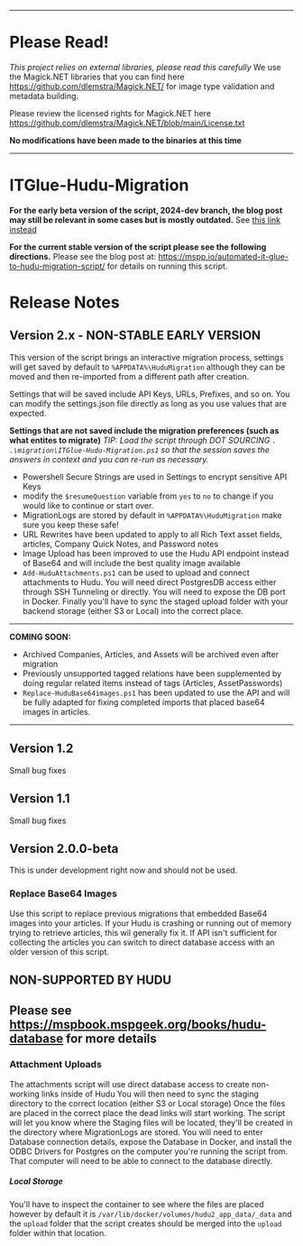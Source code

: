 ___
# Please Read!

_This project relies on external libraries, please read this carefully_
We use the Magick.NET libraries that you can find here https://github.com/dlemstra/Magick.NET/ for image type validation and metadata building.

Please review the licensed rights for Magick.NET here https://github.com/dlemstra/Magick.NET/blob/main/License.txt

**No modifications have been made to the binaries at this time**
___
# ITGlue-Hudu-Migration

**For the early beta version of the script, 2024-dev branch, the blog post may still be relevant in some cases but is mostly outdated.** See [this link instead](https://mspbook.mspgeek.org/books/hudu-scripts-in-progress/page/itglue-to-hudu-migration)

**For the current stable version of the script please see the following directions.**
Please see the blog post at: https://mspp.io/automated-it-glue-to-hudu-migration-script/ for details on running this script.

# Release Notes
## Version 2.x - NON-STABLE EARLY VERSION
This version of the script brings an interactive migration process, settings will get saved by default to `%APPDATA%\HuduMigration` although they can be moved and then re-imported from a different path after creation.

Settings that will be saved include API Keys, URLs, Prefixes, and so on. You can modify the settings.json file directly as long as you use values that are expected. 

**Settings that are not saved include the migration preferences (such as what entites to migrate)**
*TIP: Load the script through DOT SOURCING `. .\migration\ITGlue-Hudu-Migration.ps1` so that the session saves the answers in context and you can re-run as necessary.*

- Powershell Secure Strings are used in Settings to encrypt sensitive API Keys
- modify the `$resumeQuestion` variable from `yes` to `no` to change if you would like to continue or start over.
- MigrationLogs are stored by default in `%APPDATA%\HuduMigration` make sure you keep these safe!
- URL Rewrites have been updated to apply to all Rich Text asset fields, articles, Company Quick Notes, and Password notes
- Image Upload has been improved to use the Hudu API endpoint instead of Base64 and will include the best quality image available
- `Add-HuduAttachments.ps1` can be used to upload and connect attachments to Hudu. You will need direct PostgresDB access either through SSH Tunneling or directly. You will need to expose the DB port in Docker. Finally you'll have to sync the staged upload folder with your backend storage (either S3 or Local) into the correct place.
___
**COMING SOON:** 
- Archived Companies, Articles, and Assets will be archived even after migration
- Previously unsupported tagged relations have been supplemented by doing regular related items instead of tags (Articles, AssetPasswords)
- `Replace-HuduBase64images.ps1` has been updated to use the API and will be fully adapted for fixing completed imports that placed base64 images in articles.
___
## Version 1.2
Small bug fixes
## Version 1.1
Small bug fixes
## Version 2.0.0-beta
This is under development right now and should not be used.

### Replace Base64 Images
Use this script to replace previous migrations that embedded Base64 images into your articles. If your Hudu is crashing or running out of memory trying to retrieve articles, this wil generally fix it. If API isn't sufficient for collecting the articles you can switch to direct database access with an older version of this script.

## NON-SUPPORTED BY HUDU
## Please see https://mspbook.mspgeek.org/books/hudu-database for more details

### Attachment Uploads
The attachments script will use direct database access to create non-working links inside of Hudu
You will then need to sync the staging directory to the correct location (either S3 or Local storage)
Once the files are placed in the correct place the dead links will start working.
The script will let you know where the Staging files will be located, they'll be created in the directory where MigrationLogs are stored.
You will need to enter Database connection details, expose the Database in Docker, and install the ODBC Drivers for Postgres on the computer you're running the script from. That computer will need to be able to connect to the database directly.

##### Local Storage
You'll have to inspect the container to see where the files are placed however by default it is `/var/lib/docker/volumes/hudu2_app_data/_data` and the `upload` folder that the script creates should be merged into the `upload` folder within that location.
